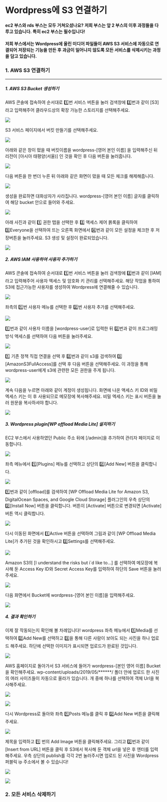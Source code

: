 # Wordpress에 S3 연결하기

####  ec2 부스와 rds 부스는 모두 거쳐오셨나요? 저희 부스는 앞 2 부스의 이후 과정들을 다루고 있습니다. 특히 ec2 부스는 필수입니다!



#### 저희 부스에서는 Wordpress에 올린 미디어 파일들이 AWS S3 서비스에 자동으로 연결되어 저장되는 기능을 만든 후 과금이 일어나지 않도록 모든 서비스를 삭제시키는 과정을 담고 있습니다.



### 1. AWS S3 연결하기

---

##### 1. AWS S3 Bucket 생성하기

AWS 콘솔에 접속하여 순서대로 1️⃣번 서비스 버튼을 눌러 검색창에 2️⃣번과 같이 [S3] 라고 입력해주어 클라우드상의 확장 가능한 스토리지를 선택해주세요.

![](<https://raw.githubusercontent.com/AUSG/aws-univ-expo/master/s3/images/s3_1.png>)

S3 서비스 페이지에서 버킷 만들기를 선택해주세요.

![](<https://raw.githubusercontent.com/AUSG/aws-univ-expo/master/s3/images/s3_2.png>)

아래와 같은 창이 떴을 때 버킷이름을 wordpress-[영어 본인 이름] 을 입력해주신 뒤 리전이 [아시아 태평양(서울)] 인 것을 확인 후 다음 버튼을 눌러줍니다. 

![](<https://raw.githubusercontent.com/AUSG/aws-univ-expo/master/s3/images/s3_3.png>)

다음 버튼을 한 번더 누른 뒤 아래와 같은 화면이 떴을 때 모든 체크를 해제해줍니다.

![](<https://raw.githubusercontent.com/AUSG/aws-univ-expo/master/s3/images/s3_4.png>)

생성을 완료하면 대화상자가 사라집니다. wordpress-[영어 본인 이름] 글자를 클릭하여 해당 bucket 안으로 들어와 주세요.

![](<https://raw.githubusercontent.com/AUSG/aws-univ-expo/master/s3/images/s3_5.png>)

아래 사진과 같이 1️⃣ 권한 탭을 선택한 후 2️⃣ 액세스 제어 몱록을 클릭하여 3️⃣Everyone을 선택하여 뜨는 오른쪽 화면에서 4️⃣번과 같이 모든 설정을 체크한 후 저장버튼을 눌러주세요. S3 생성 및 설정이 완료되었습니다.

![](<https://raw.githubusercontent.com/AUSG/aws-univ-expo/master/s3/images/s3_6.png>)

##### 2. AWS IAM 사용하여 사용자 추가하기

AWS 콘솔에 접속하여 순서대로 1️⃣번 서비스 버튼을 눌러 검색창에 2️⃣번과 같이 [IAM] 라고 입력해주어 사용자 엑세스 및 암호화 키 관리를 선택해주세요. 해당 작업을 통하여 S3에 접근가능한 사용자를 생성하여 Wordpress에 연결해줄 수 있습니다.

![](<https://raw.githubusercontent.com/AUSG/aws-univ-expo/master/s3/images/iam_1.png>)

좌측의 1️⃣번 사용자 메뉴를 선택한 후 2️⃣번 사용자 추가를 선택해주세요.

![](<https://raw.githubusercontent.com/AUSG/aws-univ-expo/master/s3/images/iam_2.png>)

1️⃣번과 같이 사용자 이름을 [wordpress-user]로 입력한 뒤 2️⃣번과 같이 프로그래밍 방식 액세스를 선택하여 다음 버튼을 눌러주세요.

![](<https://raw.githubusercontent.com/AUSG/aws-univ-expo/master/s3/images/iam_3.png>)

1️⃣ 기존 정책 직접 연결을 선택 후 2️⃣번과 같이 s3를 검색하여 3️⃣ [AmazonS3FullAccess]를 선택 후 다음 버튼을 선택해주세요. 이 과정을 통해 wordpress-user에게 s3에 관련한 모든 권한을 주게 됩니다.

![](<https://raw.githubusercontent.com/AUSG/aws-univ-expo/master/s3/images/iam_4.png>)

계속 다음을 누르면 아래와 같이 계정이 생성됩니다. 화면에 나온 액세스 키 ID와 비밀 엑세스 키는 이 후 사용되므로 메모장에 복사해주세요. 비밀 엑세스 키는 표시 버튼을 눌러 원문을 복사하셔야 합니다.

![](<https://raw.githubusercontent.com/AUSG/aws-univ-expo/master/s3/images/iam_5.png>)

##### 3. Wordpress plugin[WP offload Media Lite] 설치하기

EC2 부스에서 사용하였던 Public 주소 뒤에 [/admin]을 추가하여 관리자 페이지로 이동합니다.

![](<https://raw.githubusercontent.com/AUSG/aws-univ-expo/master/s3/images/wp_1.png>)

좌측 메뉴에서 1️⃣[Plugins] 메뉴를 선택하고 상단의 2️⃣[Add New] 버튼을 클릭합니다.

![](https://raw.githubusercontent.com/AUSG/aws-univ-expo/master/s3/images/wp_2.png)

1️⃣번과 같이 [offload]를 검색하여 [WP Offload Media Lite for Amazon S3, DigitalOcean Spaces, and Google Cloud Storage] 플러그인의 우측 상단의 2️⃣[Install Now] 버튼을 클릭합니다. 버튼이 [Activate] 버튼으로 변경되면 [Activate] 버튼 역시 클릭합니다.

![](https://raw.githubusercontent.com/AUSG/aws-univ-expo/master/s3/images/wp_3.png)

다시 이동된 화면에서 1️⃣Active 버튼을 선택하여 그림과 같이 [WP Offload Media Lite]가 추가된 것을 확인하시고 2️⃣Settings를 선택해주세요.

![](https://raw.githubusercontent.com/AUSG/aws-univ-expo/master/s3/images/wp_4.png)

Amazon S3의 [I understand the risks but i`d like to...] 를 선택하여 메모장에 복사해 둔 Access Key ID와 Secret Access Key를 입력하여 하단의 Save 버튼을 눌러주세요.

![](https://raw.githubusercontent.com/AUSG/aws-univ-expo/master/s3/images/wp_5.png)

다음 화면에서 Bucket에 wordpress-[영어 본인 이름]을 입력해주세요.

![](https://raw.githubusercontent.com/AUSG/aws-univ-expo/master/s3/images/wp_6.png)

##### 4. 결과 확인하기

이제 잘 작동되는지 확인해 볼 차례입니다!  wordpress 좌측 메뉴에서 1️⃣Media를 선택하여 2️⃣Add New를 선택하고 3️⃣을 통해 다른 사람이 보아도 되는 사진을 하나 업로드 해주세요. 하단에 선택한 이미지가 표시되면 업로드가 완료된 것입니다.

![](https://raw.githubusercontent.com/AUSG/aws-univ-expo/master/s3/images/check_1.png)

AWS 홈페이지로 돌아가서 S3 서비스에 들어가 wordpress-[본인 영어 이름] Bucket을 확인해주세요. wp-content/uploads/2019/05/******/ 폴더 안에 업로드 한 사진의 여러 사이즈들이 자동으로 올라가 있습니다. 개 중에 하나를 선택하여 객체 Url을 복사해주세요.

![](https://raw.githubusercontent.com/AUSG/aws-univ-expo/master/s3/images/check_2.png)

![](https://raw.githubusercontent.com/AUSG/aws-univ-expo/master/s3/images/check_3.png)

다시 Wordpress로 돌아와 좌측 1️⃣Posts 메뉴를 클릭 후 2️⃣Add New 버튼을 클릭해주세요. 

![](https://raw.githubusercontent.com/AUSG/aws-univ-expo/master/s3/images/check_4.png)

제목을 입력하고 1️⃣ 번의 Add Image 버튼을 클릭해주세요. 그리고 2️⃣번과 같이 [Insert from URL] 버튼을 클릭 후 S3에서 복사해 둔 객체 url을 넣은 후 엔터를 입력해주세요. 우측 상단의 publish를 각각 2번 눌러주시면 업로드 된 사진을 Wordpress 퍼블릭 ip 주소에서 볼 수 있습니다!

![](https://raw.githubusercontent.com/AUSG/aws-univ-expo/master/s3/images/check_5.png)

![](https://raw.githubusercontent.com/AUSG/aws-univ-expo/master/s3/images/check_6.png)





### 2. 모든 서비스 삭제하기





